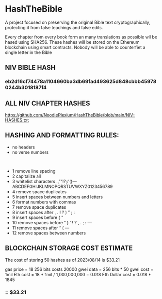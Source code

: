 # HashTheBible
A project focused on preserving the original Bible text cryptographically, protecting it from false teachings and false edits.

Every chapter from every book form an many translations as possible wll be hased using SHA256. These hashes will be stored on the Ethereum blockchain using smart contracts.
Nobody will be able to counterfiet a single letter in the Bible



## NIV BIBLE HASH
### eb2d16cf74478a1104660ba3db69fad493625d848cbbb459780244b3018187f4

## ALL NIV CHAPTER HASHES
https://github.com/NoodlePlexium/HashTheBible/blob/main/NIV-HASHES.txt


## HASHING AND FORMATTING RULES:
- no headers
- no verse numbers
<br />

- 1 remove line spacing
- 2 capitalize all
- 3 whitelist characters  .,”“!?;:’()— ABCDEFGHIJKLMNOPQRSTUVWXYZ0123456789
- 4 remove space duplicates
- 5 insert spaces between numbers and letters
- 6 format numbers with commas
- 7 remove space duplicates
- 8 insert spaces after , . ! ? ) ” ; :
- 9 insert spaces before ( “
- 10 remove spaces before ” ) ’ ! ? , . ; : —
- 11 remove spaces after “ ( —
- 12 remove spaces between numbers



## BLOCKCHAIN STORAGE COST ESTIMATE
The cost of storing 50 hashes as of 2023/08/14 is $33.21

gas price = 18
256 bits costs 20000 gwei
data = 256 bits * 50 
gwei cost = 1mil
Eth cost = 18 * 1mil / 1,000,000,000 = 0.018 Eth
Dollar cost = 0.018 * 1845 
### = $33.21
